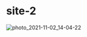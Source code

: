 # site-2

![photo_2021-11-02_14-04-22](https://user-images.githubusercontent.com/93464225/139843921-74964a96-537b-4e3a-bc19-72c86889fe6c.jpg)

